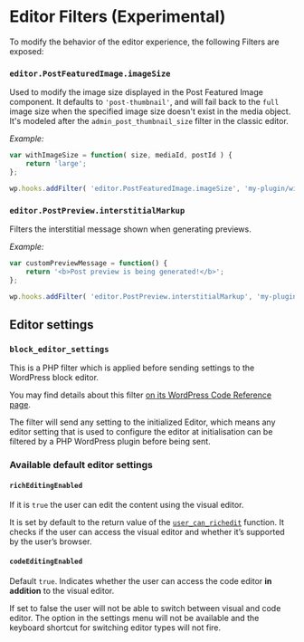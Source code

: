 # Editor Filters (Experimental)
To modify the behavior of the editor experience, the following Filters are exposed:

### `editor.PostFeaturedImage.imageSize`

Used to modify the image size displayed in the Post Featured Image component. It defaults to `'post-thumbnail'`, and will fail back to the `full` image size when the specified image size doesn't exist in the media object. It's modeled after the `admin_post_thumbnail_size` filter in the classic editor.

_Example:_

```js
var withImageSize = function( size, mediaId, postId ) {
	return 'large';
};

wp.hooks.addFilter( 'editor.PostFeaturedImage.imageSize', 'my-plugin/with-image-size', withImageSize );
```

### `editor.PostPreview.interstitialMarkup`

Filters the interstitial message shown when generating previews.

_Example:_

```js
var customPreviewMessage = function() {
    return '<b>Post preview is being generated!</b>';
};

wp.hooks.addFilter( 'editor.PostPreview.interstitialMarkup', 'my-plugin/custom-preview-message', customPreviewMessage );
```

## Editor settings

### `block_editor_settings`
This is a PHP filter which is applied before sending settings to the WordPress block editor.

You may find details about this filter [on its WordPress Code Reference page](https://developer.wordpress.org/reference/hooks/block_editor_settings/).

The filter will send any setting to the initialized Editor, which means any editor setting that is used to configure the editor at initialisation can be filtered by a PHP WordPress plugin before being sent. 

### Available default editor settings

#### `richEditingEnabled`
If it is `true` the user can edit the content using the visual editor.

It is set by default to the return value of the [`user_can_richedit`](https://developer.wordpress.org/reference/functions/user_can_richedit/) function. It checks if the user can access the visual editor and whether it’s supported by the user’s browser.


#### `codeEditingEnabled`
Default `true`. Indicates whether the user can access the code editor **in addition** to the visual editor.

If set to false the user will not be able to switch between visual and code editor. The option in the settings menu will not be available and the keyboard shortcut for switching editor types will not fire.  
